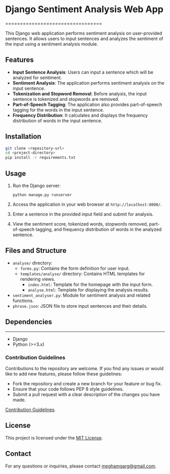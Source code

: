 # Django Sentiment Analysis Web App
=================================

This Django web application performs sentiment analysis on user-provided sentences. It allows users to input sentences and analyzes the sentiment of the input using a sentiment analysis module.

## Features

*   **Input Sentence Analysis**: Users can input a sentence which will be analyzed for sentiment.
*   **Sentiment Analysis**: The application performs sentiment analysis on the input sentence.
*   **Tokenization and Stopword Removal**: Before analysis, the input sentence is tokenized and stopwords are removed.
*   **Part-of-Speech Tagging**: The application also provides part-of-speech tagging for the words in the input sentence.
*   **Frequency Distribution**: It calculates and displays the frequency distribution of words in the input sentence.

## Installation

```bash
git clone <repository-url>
cd <project-directory>
pip install -r requirements.txt
```

## Usage

1.  Run the Django server:
    
    `python manage.py runserver`
    
2.  Access the application in your web browser at `http://localhost:8000/`.
    
3.  Enter a sentence in the provided input field and submit for analysis.
    
4.  View the sentiment score, tokenized words, stopwords removed, part-of-speech tagging, and frequency distribution of words in the analyzed sentence.
    

## Files and Structure

*   `analyse/` directory:
    *   `forms.py`: Contains the form definition for user input.
    *   `templates/analyse/` directory: Contains HTML templates for rendering views.
        *   `index.html`: Template for the homepage with the input form.
        *   `analyse.html`: Template for displaying the analysis results.
*   `sentiment_analyser.py`: Module for sentiment analysis and related functions.
*   `phrase.json`: JSON file to store input sentences and their details.

## Dependencies
------------

*   Django
*   Python (>=3.x)

### Contribution Guidelines

Contributions to the repository are welcome. If you find any issues or would like to add new features, please follow these guidelines:

- Fork the repository and create a new branch for your feature or bug fix.
- Ensure that your code follows PEP 8 style guidelines.
- Submit a pull request with a clear description of the changes you have made.

[Contribution Guidelines](CONTRIBUTING.md).

## License

This project is licensed under the [MIT License](LICENSE).

## Contact

For any questions or inquiries, please contact [meghamgarg@gmail.com](mailto:meghamgarg@gmail.com).
